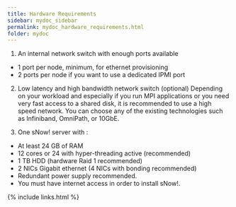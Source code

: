 ```yaml
---
title: Hardware Requirements
sidebar: mydoc_sidebar
permalink: mydoc_hardware_requirements.html
folder: mydoc
---
```


1. An internal network switch with enough ports available
* 1 port per node, minimum, for ethernet provisioning
* 2 ports per node if you want to use a dedicated IPMI port

2. Low latency and high bandwidth network switch (optional)
Depending on your workload and especially if you run MPI applications or you need very fast access to a shared disk, it is recommended to use a high speed network. You can choose any of the existing technologies such as Infiniband, OmniPath, or 10GbE.

3. One sNow! server with :
* At least 24 GB of RAM
* 12 cores or 24 with hyper-threading active (recommended)
* 1 TB HDD (hardware Raid 1 recommended)
* 2 NICs Gigabit ethernet (4 NICs with bonding recommended)
* Redundant power supply recommended.
* You must have internet access in order to install sNow!.

{% include links.html %}
